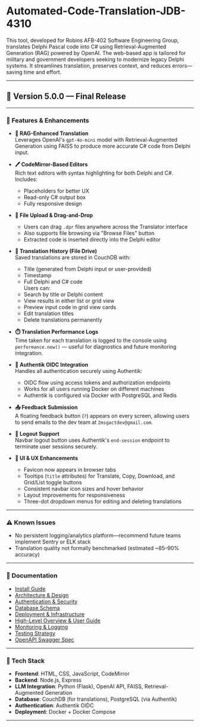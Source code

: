 # Automated-Code-Translation-JDB-4310

This tool, developed for Robins AFB-402 Software Engineering Group, translates Delphi Pascal code into C# using Retrieval-Augmented Generation (RAG) powered by OpenAI. The web-based app is tailored for military and government developers seeking to modernize legacy Delphi systems. It streamlines translation, preserves context, and reduces errors—saving time and effort.

---

## 🚀 Version 5.0.0 — Final Release
---
### 🎉 Features & Enhancements

- **🧠 RAG-Enhanced Translation**  
  Leverages OpenAI's `gpt-4o-mini` model with Retrieval-Augmented Generation using FAISS to produce more accurate C# code from Delphi input.

- **🖊️ CodeMirror-Based Editors**  
  Rich text editors with syntax highlighting for both Delphi and C#. Includes:  
  - Placeholders for better UX  
  - Read-only C# output box  
  - Fully responsive design

- **📂 File Upload & Drag-and-Drop**  
  - Users can drag `.dpr` files anywhere across the Translator interface  
  - Also supports file browsing via "Browse Files" button  
  - Extracted code is inserted directly into the Delphi editor

- **📁 Translation History (File Drive)**  
  Saved translations are stored in CouchDB with:  
  - Title (generated from Delphi input or user-provided)  
  - Timestamp  
  - Full Delphi and C# code  
  Users can:  
  - Search by title or Delphi content  
  - View results in either list or grid view  
  - Preview input code in grid view cards  
  - Edit translation titles  
  - Delete translations permanently

- **⏱️ Translation Performance Logs**  
  Time taken for each translation is logged to the console using `performance.now()` — useful for diagnostics and future monitoring integration.

- **🔐 Authentik OIDC Integration**  
  Handles all authentication securely using Authentik:  
  - OIDC flow using access tokens and authorization endpoints  
  - Works for all users running Docker on different machines  
  - Authentik is configured via Docker with PostgreSQL and Redis

- **📤 Feedback Submission**  
  A floating feedback button (`?`) appears on every screen, allowing users to send emails to the dev team at `2msgactdev@gmail.com`.

- **🚪 Logout Support**  
  Navbar logout button uses Authentik's `end-session` endpoint to terminate user sessions securely.

- **🧹 UI & UX Enhancements**
  - Favicon now appears in browser tabs  
  - Tooltips (`title` attributes) for Translate, Copy, Download, and Grid/List toggle buttons  
  - Consistent navbar icon sizes and hover behavior  
  - Layout improvements for responsiveness  
  - Three-dot dropdown menus for editing and deleting translations

---

### ⚠️ Known Issues

- No persistent logging/analytics platform—recommend future teams implement Sentry or ELK stack  
- Translation quality not formally benchmarked (estimated ~85–90% accuracy)

---

### 📄 Documentation

- [Install Guide](./docs/INSTALL.md)
- [Architecture & Design](./docs/Architecture%20&%20Design.pdf)
- [Authentication & Security](./docs/Authentication%20&%20Security.pdf)
- [Database Schema](./docs/Database.pdf)
- [Deployment & Infrastructure](./docs/Deployment%20&%20Infrastructure.pdf)
- [High-Level Overview & User Guide](./docs/High-Level%20Overview%20&%20User%20Guide.pdf)
- [Monitoring & Logging](./docs/Monitoring%20&%20Logging.pdf)
- [Testing Strategy](./docs/Testing.pdf)
- [OpenAPI Swagger Spec](./docs/openapi.yaml)
---

### 🧱 Tech Stack

- **Frontend**: HTML, CSS, JavaScript, CodeMirror  
- **Backend**: Node.js, Express  
- **LLM Integration**: Python (Flask), OpenAI API, FAISS, Retrieval-Augmented Generation  
- **Database**: CouchDB (for translations), PostgreSQL (via Authentik)  
- **Authentication**: Authentik OIDC  
- **Deployment**: Docker + Docker Compose

---